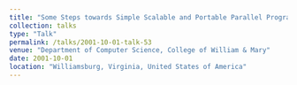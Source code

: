 ```yaml
---
title: "Some Steps towards Simple Scalable and Portable Parallel Programming Models"
collection: talks
type: "Talk"
permalink: /talks/2001-10-01-talk-53
venue: "Department of Computer Science, College of William & Mary"
date: 2001-10-01
location: "Williamsburg, Virginia, United States of America"
---
```

